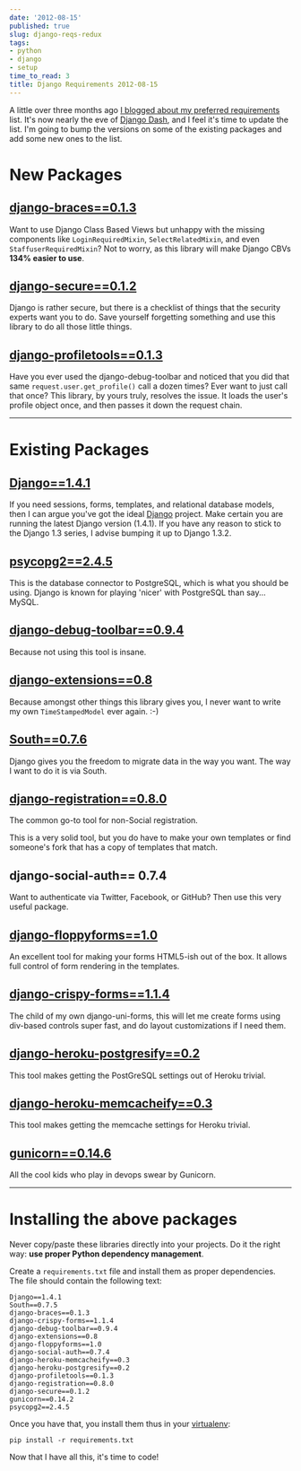 ```yaml
---
date: '2012-08-15'
published: true
slug: django-reqs-redux
tags:
- python
- django
- setup
time_to_read: 3
title: Django Requirements 2012-08-15
---
```


A little over three months ago [I blogged about my preferred
requirements](https://pydanny.com/django-requirements-for-a-project.html)
list. It's now nearly the eve of [Django Dash](http://djangodash.com),
and I feel it's time to update the list. I'm going to bump the
versions on some of the existing packages and add some new ones to the
list.

New Packages
============

[django-braces==0.1.3](http://pypi.python.org/pypi/django-braces/)
------------------------------------------------------------------

Want to use Django Class Based Views but unhappy with the missing
components like `LoginRequiredMixin`, `SelectRelatedMixin`, and even
`StaffuserRequiredMixin`? Not to worry, as this library will make Django
CBVs **134% easier to use**.

[django-secure==0.1.2](http://pypi.python.org/pypi/django-secure/)
------------------------------------------------------------------

Django is rather secure, but there is a checklist of things that the
security experts want you to do. Save yourself forgetting something and
use this library to do all those little things.

[django-profiletools==0.1.3](http://pypi.python.org/pypi/django-profiletools/)
------------------------------------------------------------------------------

Have you ever used the django-debug-toolbar and noticed that you did
that same `request.user.get_profile()` call a dozen times? Ever want to
just call that once? This library, by yours truly, resolves the issue.
It loads the user's profile object once, and then passes it down the
request chain.

------------------------------------------------------------------------

Existing Packages
=================

[Django==1.4.1](http://pypi.python.org/pypi/Django/1.4.1)
---------------------------------------------------------

If you need sessions, forms, templates, and relational database models,
then I can argue you've got the ideal
[Django](http://djangoproject.com) project. Make certain you are running
the latest Django version (1.4.1). If you have any reason to stick to
the Django 1.3 series, I advise bumping it up to Django 1.3.2.

[psycopg2==2.4.5](http://pypi.python.org/pypi/psycopg2)
-------------------------------------------------------

This is the database connector to PostgreSQL, which is what you should
be using. Django is known for playing 'nicer' with PostgreSQL than
say... MySQL.

[django-debug-toolbar==0.9.4](http://pypi.python.org/pypi/django-debug-toolbar)
-------------------------------------------------------------------------------

Because not using this tool is insane.

[django-extensions==0.8](http://pypi.python.org/pypi/django-extensions)
-----------------------------------------------------------------------

Because amongst other things this library gives you, I never want to
write my own `TimeStampedModel` ever again. :-)

[South==0.7.6](http://pypi.python.org/pypi/South)
-------------------------------------------------

Django gives you the freedom to migrate data in the way you want. The
way I want to do it is via South.

[django-registration==0.8.0](http://pypi.python.org/pypi/django-registration)
-----------------------------------------------------------------------------

The common go-to tool for non-Social registration.

This is a very solid tool, but you do have to make your own templates or
find someone's fork that has a copy of templates that match.

django-social-auth== 0.7.4
--------------------------

Want to authenticate via Twitter, Facebook, or GitHub? Then use this
very useful package.

[django-floppyforms==1.0](http://pypi.python.org/pypi/django-floppyforms)
-------------------------------------------------------------------------

An excellent tool for making your forms HTML5-ish out of the box. It
allows full control of form rendering in the templates.

[django-crispy-forms==1.1.4](http://pypi.python.org/pypi/django-crispy-forms)
-----------------------------------------------------------------------------

The child of my own django-uni-forms, this will let me create forms
using div-based controls super fast, and do layout customizations if I
need them.

[django-heroku-postgresify==0.2](http://pypi.python.org/pypi/django-heroku-postgresify)
---------------------------------------------------------------------------------------

This tool makes getting the PostGreSQL settings out of Heroku trivial.

[django-heroku-memcacheify==0.3](http://pypi.python.org/pypi/django-heroku-memcacheify)
---------------------------------------------------------------------------------------

This tool makes getting the memcache settings for Heroku trivial.

[gunicorn==0.14.6](http://pypi.python.org/pypi/gunicorn)
--------------------------------------------------------

All the cool kids who play in devops swear by Gunicorn.

------------------------------------------------------------------------

Installing the above packages
=============================

Never copy/paste these libraries directly into your projects. Do it the
right way: **use proper Python dependency management**.

Create a `requirements.txt` file and install them as proper
dependencies. The file should contain the following text:

    Django==1.4.1
    South==0.7.5   
    django-braces==0.1.3    
    django-crispy-forms==1.1.4
    django-debug-toolbar==0.9.4
    django-extensions==0.8
    django-floppyforms==1.0
    django-social-auth==0.7.4
    django-heroku-memcacheify==0.3
    django-heroku-postgresify==0.2
    django-profiletools==0.1.3
    django-registration==0.8.0   
    django-secure==0.1.2
    gunicorn==0.14.2
    psycopg2==2.4.5

Once you have that, you install them thus in your
[virtualenv](http://pypi.python.org/pypi/virtualenv):

    pip install -r requirements.txt

Now that I have all this, it's time to code!
